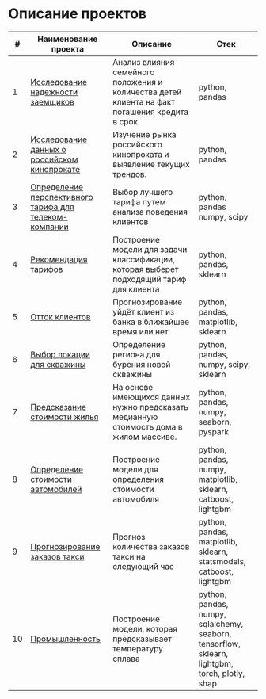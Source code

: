 # Описание проектов

|**#**|**Наименование проекта**|**Описание**|**Стек**|
|--|--|--|--|
|1|[Исследование надежности заемщиков](https://github.com/nik-moment/practicum-example/tree/main/reliability-research)|Анализ влияния семейного положения и количества детей клиента на факт погашения кредита в срок.|python, pandas|
|2|[Исследование данных о российском кинопрокате](https://github.com/nik-moment/practicum-example/tree/main/film-distribution-research)|Изучение рынка российского кинопроката и выявление текущих трендов.|python, pandas|
|3|[Определение перспективного тарифа для телеком-компании](https://github.com/nik-moment/practicum-example/tree/main/tariff-analysis)|Выбор лучшего тарифа путем анализа поведения клиентов|python, pandas numpy, scipy|
|4|[Рекомендация тарифов](https://github.com/nik-moment/practicum-example/tree/main/tariff-recommendation)|Построение модели для задачи классификации, которая выберет подходящий тариф для клиента|python, pandas, sklearn|
|5|[Отток клиентов](https://github.com/nik-moment/practicum-example/tree/main/outflow-of-bank-customers)|Прогнозирование уйдёт клиент из банка в ближайшее время или нет|python, pandas, matplotlib, sklearn|
|6|[Выбор локации для скважины](https://github.com/nik-moment/practicum-example/tree/main/choosing-the-location-for-the-well)|Определение региона для бурения новой скважины|python, pandas, numpy, scipy, sklearn|
|7|[Предсказание стоимости жилья](https://github.com/nik-moment/practicum-example/tree/main/house-price-prediction.spark)|На основе имеющихся данных нужно предсказать медианную стоимость дома в жилом массиве.|python, pandas, numpy, seaborn, pyspark|
|8|[Определение стоимости автомобилей](https://github.com/nik-moment/practicum-example/tree/main/determining-the-cost-of-cars)|Построение модели для определения стоимости автомобиля|python, pandas, numpy, matplotlib, sklearn, catboost, lightgbm|
|9|[Прогнозирование заказов такси](https://github.com/nik-moment/practicum-example/tree/main/time-series)|Прогноз количества заказов такси на следующий час|python, pandas, matplotlib, sklearn, statsmodels, catboost, lightgbm|
|10|[Промышленность](https://github.com/nik-moment/practicum-example/tree/main/industry)|Построение модели, которая предсказывает температуру сплава|python, pandas, numpy, sqlalchemy, seaborn, tensorflow, sklearn, lightgbm, torch, plotly, shap|


